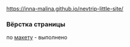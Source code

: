 https://inna-malina.github.io/nevtrip-little-site/
### Вёрстка страницы
по [макету](https://www.figma.com/file/JyFQcxiynMH1i5ViWz4qi0/Layout-test-task?node-id=0%3A1) - выполнено
